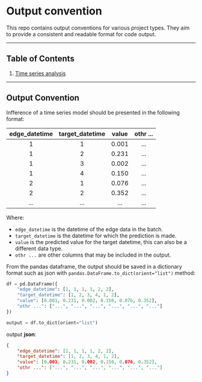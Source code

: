 # Output convention
This repo contains output conventions for various project types. They aim to provide a consistent and readable format for code output.

---

## Table of Contents

1. [Time series analysis](#time-series-analysis)

---

## Output Convention

Infference of a time series model should be presented in the following format:

| edge_datetime | target_datetime | value | othr ... |
|:-------------:|:---------------:|:-----:|:--------:|
|       1       |        1        | 0.001 |    ...   |
|       1       |        2        | 0.231 |    ...   |
|       1       |        3        | 0.002 |    ...   |
|       1       |        4        | 0.150 |    ...   |
|       2       |        1        | 0.076 |    ...   |
|       2       |        2        | 0.352 |    ...   |
|      ...      |       ...       |  ...  |    ...   |

Where:
- `edge_datetime` is the datetime of the edge data in the batch.
- `target_datetime` is the datetime for which the prediction is made.
- `value` is the predicted value for the target datetime, this can also be a different data type.
- `othr ...` are other columns that may be included in the output.

From the pandas dataframe, the output should be saved in a dictionary format such as json with `pandas.DataFrame.to_dict(orient="list")` method:

```python
df = pd.DataFrame({
    "edge_datetime": [1, 1, 1, 1, 2, 2],
    "target_datetime": [1, 2, 3, 4, 1, 2],
    "value": [0.001, 0.231, 0.002, 0.150, 0.076, 0.352],
    "othr ...": ["...", "...", "...", "...", "...", "..."]
})

output = df.to_dict(orient="list")
```
output **json**:
```json
{
    "edge_datetime": [1, 1, 1, 1, 2, 2],
    "target_datetime": [1, 2, 3, 4, 1, 2],
    "value": [0.001, 0.231, 0.002, 0.150, 0.076, 0.352],
    "othr ...": ["...", "...", "...", "...", "...", "..."]
}
```